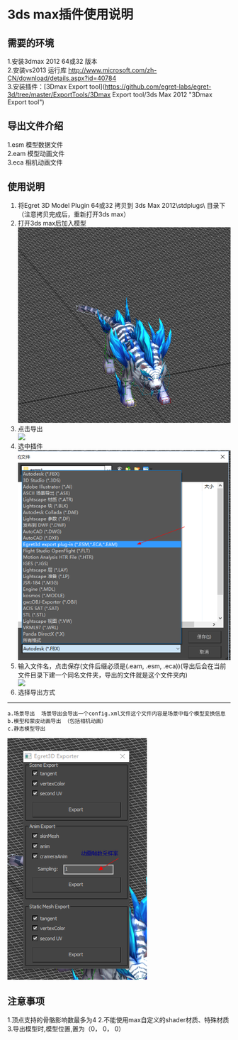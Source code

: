 # 3ds max插件使用说明 #
## 需要的环境 ##
1.安装3dmax 2012 64或32 版本  
2.安装vs2013 运行库 http://www.microsoft.com/zh-CN/download/details.aspx?id=40784  
3.安装插件：[3Dmax Export tool](https://github.com/egret-labs/egret-3d/tree/master/ExportTools/3Dmax Export tool/3ds Max 2012 "3Dmax Export tool")

## 导出文件介绍 ##
1.esm 模型数据文件  
2.eam 模型动画文件  
3.eca 相机动画文件  

## 使用说明 ##
1. 将Egret 3D Model Plugin 64或32 拷贝到 3ds Max 2012\stdplugs\  目录下（注意拷贝完成后，重新打开3ds max）  
2. 打开3ds max后加入模型  
![](575cd9e8abcbf.png)  
3. 点击导出  
![](575cd9e8eb8b1.png)   
4. 选中插件  
![](575cd9e8dc76d.png)   
5. 输入文件名，点击保存(文件后缀必须是(.eam, .esm, .eca))(导出后会在当前文件目录下建一个同名文件夹，导出的文件就是这个文件夹内)  
![](4.png)  
6. 选择导出方式   
----------
	a.场景导出  场景导出会导出一个config.xml文件这个文件内容是场景中每个模型变换信息
	b.模型和蒙皮动画导出 （包括相机动画）  
	c.静态模型导出   
![](575cd9e909b38.png)   

## 注意事项 ##
1.顶点支持的骨骼影响数最多为4
2.不能使用max自定义的shader材质、特殊材质
3.导出模型时,模型位置,置为（0， 0， 0）
